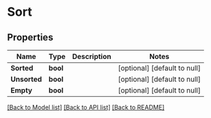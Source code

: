 # Sort

## Properties
Name | Type | Description | Notes
------------ | ------------- | ------------- | -------------
**Sorted** | **bool** |  | [optional] [default to null]
**Unsorted** | **bool** |  | [optional] [default to null]
**Empty** | **bool** |  | [optional] [default to null]

[[Back to Model list]](../README.md#documentation-for-models) [[Back to API list]](../README.md#documentation-for-api-endpoints) [[Back to README]](../README.md)


